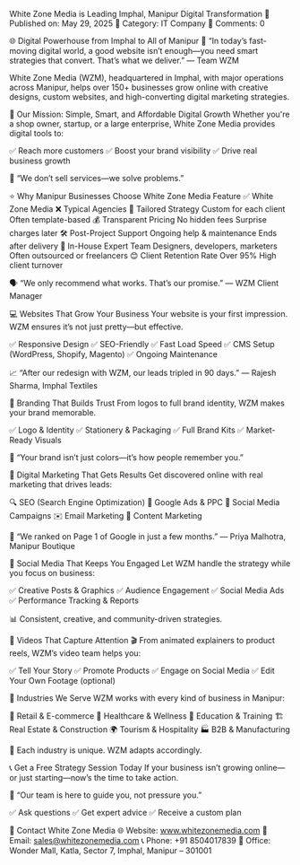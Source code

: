 White Zone Media is Leading Imphal, Manipur Digital Transformation
📅 Published on: May 29, 2025
📂 Category: IT Company
💬 Comments: 0

🌐 Digital Powerhouse from Imphal to All of Manipur
💬 “In today’s fast-moving digital world, a good website isn’t enough—you need smart strategies that convert. That’s what we deliver.”
— Team WZM

White Zone Media (WZM), headquartered in Imphal, with major operations across Manipur, helps over 150+ businesses grow online with creative designs, custom websites, and high-converting digital marketing strategies.

🎯 Our Mission: Simple, Smart, and Affordable Digital Growth
Whether you're a shop owner, startup, or a large enterprise, White Zone Media provides digital tools to:

✅ Reach more customers
✅ Boost your brand visibility
✅ Drive real business growth

🤝 “We don’t sell services—we solve problems.”

⭐ Why Manipur Businesses Choose White Zone Media
Feature	✅ White Zone Media	❌ Typical Agencies
🎯 Tailored Strategy	Custom for each client	Often template-based
💰 Transparent Pricing	No hidden fees	Surprise charges later
🛠️ Post-Project Support	Ongoing help & maintenance	Ends after delivery
👥 In-House Expert Team	Designers, developers, marketers	Often outsourced or freelancers
😊 Client Retention Rate	Over 95%	High client turnover

🗣️ “We only recommend what works. That’s our promise.”
— WZM Client Manager

💻 Websites That Grow Your Business
Your website is your first impression. WZM ensures it’s not just pretty—but effective.

✅ Responsive Design
✅ SEO-Friendly
✅ Fast Load Speed
✅ CMS Setup (WordPress, Shopify, Magento)
✅ Ongoing Maintenance

📈 “After our redesign with WZM, our leads tripled in 90 days.”
— Rajesh Sharma, Imphal Textiles

🎨 Branding That Builds Trust
From logos to full brand identity, WZM makes your brand memorable.

✅ Logo & Identity
✅ Stationery & Packaging
✅ Full Brand Kits
✅ Market-Ready Visuals

🧠 “Your brand isn’t just colors—it’s how people remember you.”

📢 Digital Marketing That Gets Results
Get discovered online with real marketing that drives leads:

🔍 SEO (Search Engine Optimization)
🎯 Google Ads & PPC
📱 Social Media Campaigns
✉️ Email Marketing
📝 Content Marketing

🚀 “We ranked on Page 1 of Google in just a few months.”
— Priya Malhotra, Manipur Boutique

📲 Social Media That Keeps You Engaged
Let WZM handle the strategy while you focus on business:

✅ Creative Posts & Graphics
✅ Audience Engagement
✅ Social Media Ads
✅ Performance Tracking & Reports

📊 Consistent, creative, and community-driven strategies.

🎥 Videos That Capture Attention
🎬 From animated explainers to product reels, WZM’s video team helps you:

✅ Tell Your Story
✅ Promote Products
✅ Engage on Social Media
✅ Edit Your Own Footage (optional)

🏢 Industries We Serve
WZM works with every kind of business in Manipur:

🏬 Retail & E-commerce
🏥 Healthcare & Wellness
🏫 Education & Training
🏗️ Real Estate & Construction
🌍 Tourism & Hospitality
🏭 B2B & Manufacturing

📌 Each industry is unique. WZM adapts accordingly.

📞 Get a Free Strategy Session Today
If your business isn’t growing online—or just starting—now’s the time to take action.

💬 “Our team is here to guide you, not pressure you.”

✅ Ask questions
✅ Get expert advice
✅ Receive a custom plan

📍 Contact White Zone Media
🌐 Website: www.whitezonemedia.com
📧 Email: sales@whitezonemedia.com
📞 Phone: +91 8504017839
🏢 Office: Wonder Mall, Katla, Sector 7, Imphal, Manipur – 301001